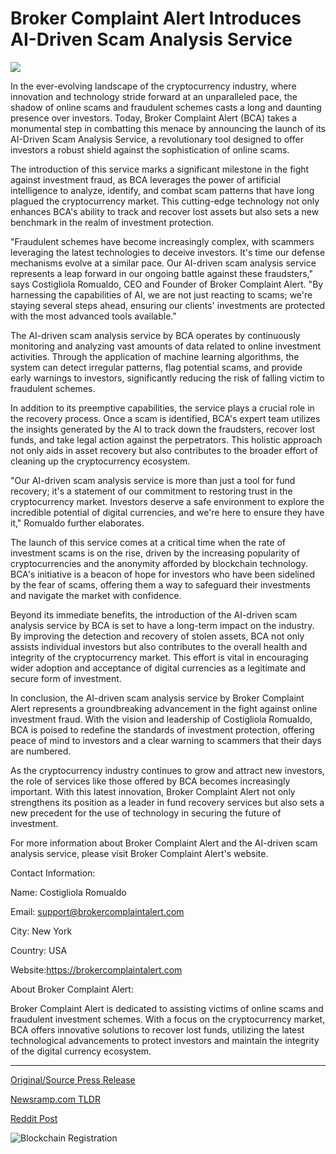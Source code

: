 # Broker Complaint Alert Introduces AI-Driven Scam Analysis Service

![](https://api.blockchainwire.io/uploads/NcryptbitTechnologies/editor_image/d0e51e62-d16f-43d3-a85d-35b0a60b06e5.png)

In the ever-evolving landscape of the cryptocurrency industry, where innovation and technology stride forward at an unparalleled pace, the shadow of online scams and fraudulent schemes casts a long and daunting presence over investors. Today, Broker Complaint Alert (BCA) takes a monumental step in combatting this menace by announcing the launch of its AI-Driven Scam Analysis Service, a revolutionary tool designed to offer investors a robust shield against the sophistication of online scams.

The introduction of this service marks a significant milestone in the fight against investment fraud, as BCA leverages the power of artificial intelligence to analyze, identify, and combat scam patterns that have long plagued the cryptocurrency market. This cutting-edge technology not only enhances BCA's ability to track and recover lost assets but also sets a new benchmark in the realm of investment protection.

"Fraudulent schemes have become increasingly complex, with scammers leveraging the latest technologies to deceive investors. It's time our defense mechanisms evolve at a similar pace. Our AI-driven scam analysis service represents a leap forward in our ongoing battle against these fraudsters," says Costigliola Romualdo, CEO and Founder of Broker Complaint Alert. "By harnessing the capabilities of AI, we are not just reacting to scams; we're staying several steps ahead, ensuring our clients' investments are protected with the most advanced tools available."

The AI-driven scam analysis service by BCA operates by continuously monitoring and analyzing vast amounts of data related to online investment activities. Through the application of machine learning algorithms, the system can detect irregular patterns, flag potential scams, and provide early warnings to investors, significantly reducing the risk of falling victim to fraudulent schemes.

In addition to its preemptive capabilities, the service plays a crucial role in the recovery process. Once a scam is identified, BCA's expert team utilizes the insights generated by the AI to track down the fraudsters, recover lost funds, and take legal action against the perpetrators. This holistic approach not only aids in asset recovery but also contributes to the broader effort of cleaning up the cryptocurrency ecosystem.

"Our AI-driven scam analysis service is more than just a tool for fund recovery; it's a statement of our commitment to restoring trust in the cryptocurrency market. Investors deserve a safe environment to explore the incredible potential of digital currencies, and we're here to ensure they have it," Romualdo further elaborates.

The launch of this service comes at a critical time when the rate of investment scams is on the rise, driven by the increasing popularity of cryptocurrencies and the anonymity afforded by blockchain technology. BCA's initiative is a beacon of hope for investors who have been sidelined by the fear of scams, offering them a way to safeguard their investments and navigate the market with confidence.

Beyond its immediate benefits, the introduction of the AI-driven scam analysis service by BCA is set to have a long-term impact on the industry. By improving the detection and recovery of stolen assets, BCA not only assists individual investors but also contributes to the overall health and integrity of the cryptocurrency market. This effort is vital in encouraging wider adoption and acceptance of digital currencies as a legitimate and secure form of investment.

In conclusion, the AI-driven scam analysis service by Broker Complaint Alert represents a groundbreaking advancement in the fight against online investment fraud. With the vision and leadership of Costigliola Romualdo, BCA is poised to redefine the standards of investment protection, offering peace of mind to investors and a clear warning to scammers that their days are numbered.

As the cryptocurrency industry continues to grow and attract new investors, the role of services like those offered by BCA becomes increasingly important. With this latest innovation, Broker Complaint Alert not only strengthens its position as a leader in fund recovery services but also sets a new precedent for the use of technology in securing the future of investment.

For more information about Broker Complaint Alert and the AI-driven scam analysis service, please visit Broker Complaint Alert's website.

Contact Information:

Name: Costigliola Romualdo

Email: support@brokercomplaintalert.com

City: New York

Country: USA

Website:https://brokercomplaintalert.com

About Broker Complaint Alert:

Broker Complaint Alert is dedicated to assisting victims of online scams and fraudulent investment schemes. With a focus on the cryptocurrency market, BCA offers innovative solutions to recover lost funds, utilizing the latest technological advancements to protect investors and maintain the integrity of the digital currency ecosystem. 

---

[Original/Source Press Release](https://blockchainwire.io/press-release/broker-complaint-alert-introduces-ai-driven-scam-analysis-service)
                    

[Newsramp.com TLDR](None) 



[Reddit Post](https://www.reddit.com/r/CryptoNewsInfo/comments/1avjvny/broker_complaint_alert_launches_aidriven_scam/) 



![Blockchain Registration](https://cdn.newsramp.app/blockchainwire/qrcode/242/11/noravAsx.webp)